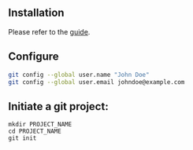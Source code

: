 ## Installation


Please refer to the [guide](https://git-scm.com/book/en/v2/Getting-Started-Installing-Git).

## Configure


```bash
git config --global user.name "John Doe"
git config --global user.email johndoe@example.com
```


## Initiate a git project:

```
mkdir PROJECT_NAME
cd PROJECT_NAME
git init
```
